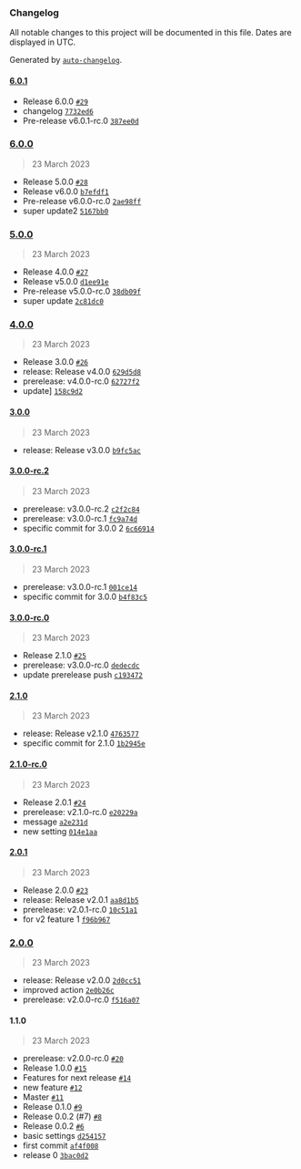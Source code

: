 ### Changelog

All notable changes to this project will be documented in this file. Dates are displayed in UTC.

Generated by [`auto-changelog`](https://github.com/CookPete/auto-changelog).

#### [6.0.1](https://github.com/nicolascavallin/htestapp/compare/6.0.0...6.0.1)

- Release 6.0.0 [`#29`](https://github.com/nicolascavallin/htestapp/pull/29)
- changelog [`7732ed6`](https://github.com/nicolascavallin/htestapp/commit/7732ed636931aed9e0c08008c0a3b2e5fecad0c1)
- Pre-release v6.0.1-rc.0 [`387ee0d`](https://github.com/nicolascavallin/htestapp/commit/387ee0d2fcaf7ccca5ab9dddac4eef64bf42faa5)

### [6.0.0](https://github.com/nicolascavallin/htestapp/compare/5.0.0...6.0.0)

> 23 March 2023

- Release 5.0.0 [`#28`](https://github.com/nicolascavallin/htestapp/pull/28)
- Release v6.0.0 [`b7efdf1`](https://github.com/nicolascavallin/htestapp/commit/b7efdf1501ed47a4fc7c16347aa3183270a1c345)
- Pre-release v6.0.0-rc.0 [`2ae98ff`](https://github.com/nicolascavallin/htestapp/commit/2ae98fff6e07c1164c2fabd0713d02be285337dc)
- super update2 [`5167bb0`](https://github.com/nicolascavallin/htestapp/commit/5167bb0bce8f6730660832f5ebe9ab959abcb2c5)

### [5.0.0](https://github.com/nicolascavallin/htestapp/compare/4.0.0...5.0.0)

> 23 March 2023

- Release 4.0.0 [`#27`](https://github.com/nicolascavallin/htestapp/pull/27)
- Release v5.0.0 [`d1ee91e`](https://github.com/nicolascavallin/htestapp/commit/d1ee91edfd6f2166aa0362496b6919f0bdec084b)
- Pre-release v5.0.0-rc.0 [`38db09f`](https://github.com/nicolascavallin/htestapp/commit/38db09f4ab87b46bc4003a8a965b72c880fb3d9c)
- super update [`2c81dc0`](https://github.com/nicolascavallin/htestapp/commit/2c81dc0cce8a7d96a80183ec5b5f6f35606d25b1)

### [4.0.0](https://github.com/nicolascavallin/htestapp/compare/3.0.0...4.0.0)

> 23 March 2023

- Release 3.0.0 [`#26`](https://github.com/nicolascavallin/htestapp/pull/26)
- release: Release v4.0.0 [`629d5d8`](https://github.com/nicolascavallin/htestapp/commit/629d5d8a252c2546f6faef0b4fdbad4569fcb932)
- prerelease: v4.0.0-rc.0 [`62727f2`](https://github.com/nicolascavallin/htestapp/commit/62727f281f152382124ca9e8dccbef2581559f9a)
- update] [`158c9d2`](https://github.com/nicolascavallin/htestapp/commit/158c9d21f27e9bae5333c0e5d5f6fce6ab8b14f5)

#### [3.0.0](https://github.com/nicolascavallin/htestapp/compare/3.0.0-rc.2...3.0.0)

> 23 March 2023

- release: Release v3.0.0 [`b9fc5ac`](https://github.com/nicolascavallin/htestapp/commit/b9fc5ac838f714612bb0a90351786448c0ff85ad)

#### [3.0.0-rc.2](https://github.com/nicolascavallin/htestapp/compare/3.0.0-rc.1...3.0.0-rc.2)

> 23 March 2023

- prerelease: v3.0.0-rc.2 [`c2f2c84`](https://github.com/nicolascavallin/htestapp/commit/c2f2c84f0e1b2501c874a6bb993532b247fade2c)
- prerelease: v3.0.0-rc.1 [`fc9a74d`](https://github.com/nicolascavallin/htestapp/commit/fc9a74df6694e37380b91e04f162dccd97ac043b)
- specific commit for 3.0.0 2 [`6c66914`](https://github.com/nicolascavallin/htestapp/commit/6c66914917741c9e6aa0f4f3da74166042819cd6)

#### [3.0.0-rc.1](https://github.com/nicolascavallin/htestapp/compare/3.0.0-rc.0...3.0.0-rc.1)

> 23 March 2023

- prerelease: v3.0.0-rc.1 [`001ce14`](https://github.com/nicolascavallin/htestapp/commit/001ce1420c7748ef5e75d4bcf1bb29b1961a85fd)
- specific commit for 3.0.0 [`b4f83c5`](https://github.com/nicolascavallin/htestapp/commit/b4f83c590f5f352ec3b543d758c831633ff96bc5)

#### [3.0.0-rc.0](https://github.com/nicolascavallin/htestapp/compare/2.1.0...3.0.0-rc.0)

> 23 March 2023

- Release 2.1.0 [`#25`](https://github.com/nicolascavallin/htestapp/pull/25)
- prerelease: v3.0.0-rc.0 [`dedecdc`](https://github.com/nicolascavallin/htestapp/commit/dedecdc2d580c9eacf7260b537379803a9e0e70d)
- update prerelease push [`c193472`](https://github.com/nicolascavallin/htestapp/commit/c19347298c8bda9287ab82085e8e520ed33b4b65)

#### [2.1.0](https://github.com/nicolascavallin/htestapp/compare/2.1.0-rc.0...2.1.0)

> 23 March 2023

- release: Release v2.1.0 [`4763577`](https://github.com/nicolascavallin/htestapp/commit/4763577ee5c86f759c01353f1d174eb3e6343e61)
- specific commit for 2.1.0 [`1b2945e`](https://github.com/nicolascavallin/htestapp/commit/1b2945e70b5468829e80c4af62f3bb3913d120be)

#### [2.1.0-rc.0](https://github.com/nicolascavallin/htestapp/compare/2.0.1...2.1.0-rc.0)

> 23 March 2023

- Release 2.0.1 [`#24`](https://github.com/nicolascavallin/htestapp/pull/24)
- prerelease: v2.1.0-rc.0 [`e20229a`](https://github.com/nicolascavallin/htestapp/commit/e20229ac8828ecb518acf3ca6f940735ac83d704)
- message [`a2e231d`](https://github.com/nicolascavallin/htestapp/commit/a2e231d90f7651fd27b68710419cfe92eca33445)
- new setting [`014e1aa`](https://github.com/nicolascavallin/htestapp/commit/014e1aafde360759aa49aed580180206637dd799)

#### [2.0.1](https://github.com/nicolascavallin/htestapp/compare/2.0.0...2.0.1)

> 23 March 2023

- Release 2.0.0 [`#23`](https://github.com/nicolascavallin/htestapp/pull/23)
- release: Release v2.0.1 [`aa8d1b5`](https://github.com/nicolascavallin/htestapp/commit/aa8d1b56c8dc08e3b3c38389b2035de210385d84)
- prerelease: v2.0.1-rc.0 [`10c51a1`](https://github.com/nicolascavallin/htestapp/commit/10c51a1035ef24a103ca4b2923921d210ed49f6b)
- for v2 feature 1 [`f96b967`](https://github.com/nicolascavallin/htestapp/commit/f96b967aaf32a41aba397d0313d2506bb1f2ea42)

### [2.0.0](https://github.com/nicolascavallin/htestapp/compare/1.1.0...2.0.0)

> 23 March 2023

- release: Release v2.0.0 [`2d0cc51`](https://github.com/nicolascavallin/htestapp/commit/2d0cc51cefbc4eed20a6ab001407e152c58d1e3f)
- improved action [`2e0b26c`](https://github.com/nicolascavallin/htestapp/commit/2e0b26c75d7c240cf1a19ac773bcd46ab90d60de)
- prerelease: v2.0.0-rc.0 [`f516a07`](https://github.com/nicolascavallin/htestapp/commit/f516a0728504a5026180c22e2bdf116558caf58a)

#### 1.1.0

> 23 March 2023

- prerelease: v2.0.0-rc.0 [`#20`](https://github.com/nicolascavallin/htestapp/pull/20)
- Release 1.0.0 [`#15`](https://github.com/nicolascavallin/htestapp/pull/15)
- Features for next release [`#14`](https://github.com/nicolascavallin/htestapp/pull/14)
- new feature [`#12`](https://github.com/nicolascavallin/htestapp/pull/12)
- Master [`#11`](https://github.com/nicolascavallin/htestapp/pull/11)
- Release 0.1.0 [`#9`](https://github.com/nicolascavallin/htestapp/pull/9)
- Release 0.0.2 (#7) [`#8`](https://github.com/nicolascavallin/htestapp/pull/8)
- Release 0.0.2 [`#6`](https://github.com/nicolascavallin/htestapp/pull/6)
- basic settings [`d254157`](https://github.com/nicolascavallin/htestapp/commit/d2541573874d410dd351b99e8aec6bb6641d48e0)
- first commit [`af4f008`](https://github.com/nicolascavallin/htestapp/commit/af4f0085cc4a4716f83f10f6732022ceb64cda8a)
- release 0 [`3bac0d2`](https://github.com/nicolascavallin/htestapp/commit/3bac0d24bf7f36e3c6b22f54f53f4b217ef7b4ed)
